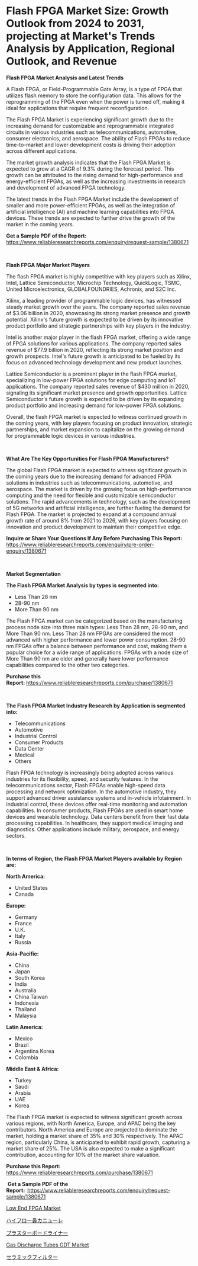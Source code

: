 <p><h1>Flash FPGA Market Size: Growth Outlook from 2024 to 2031, projecting at Market's Trends Analysis by Application, Regional Outlook, and Revenue</h1></p><p><strong>Flash FPGA Market Analysis and Latest Trends</strong></p>
<p><p>A Flash FPGA, or Field-Programmable Gate Array, is a type of FPGA that utilizes flash memory to store the configuration data. This allows for the reprogramming of the FPGA even when the power is turned off, making it ideal for applications that require frequent reconfiguration.</p><p>The Flash FPGA Market is experiencing significant growth due to the increasing demand for customizable and reprogrammable integrated circuits in various industries such as telecommunications, automotive, consumer electronics, and aerospace. The ability of Flash FPGAs to reduce time-to-market and lower development costs is driving their adoption across different applications.</p><p>The market growth analysis indicates that the Flash FPGA Market is expected to grow at a CAGR of 9.3% during the forecast period. This growth can be attributed to the rising demand for high-performance and energy-efficient FPGAs, as well as the increasing investments in research and development of advanced FPGA technology.</p><p>The latest trends in the Flash FPGA Market include the development of smaller and more power-efficient FPGAs, as well as the integration of artificial intelligence (AI) and machine learning capabilities into FPGA devices. These trends are expected to further drive the growth of the market in the coming years.</p></p>
<p><strong>Get a Sample PDF of the Report:&nbsp;</strong> <a href="https://www.reliableresearchreports.com/enquiry/request-sample/1380671">https://www.reliableresearchreports.com/enquiry/request-sample/1380671</a></p>
<p>&nbsp;</p>
<p><strong>Flash FPGA Major Market Players</strong></p>
<p><p>The flash FPGA market is highly competitive with key players such as Xilinx, Intel, Lattice Semiconductor, Microchip Technology, QuickLogic, TSMC, United Microelectronics, GLOBALFOUNDRIES, Achronix, and S2C Inc.</p><p>Xilinx, a leading provider of programmable logic devices, has witnessed steady market growth over the years. The company reported sales revenue of $3.06 billion in 2020, showcasing its strong market presence and growth potential. Xilinx's future growth is expected to be driven by its innovative product portfolio and strategic partnerships with key players in the industry.</p><p>Intel is another major player in the flash FPGA market, offering a wide range of FPGA solutions for various applications. The company reported sales revenue of $77.9 billion in 2020, reflecting its strong market position and growth prospects. Intel's future growth is anticipated to be fueled by its focus on advanced technology development and new product launches.</p><p>Lattice Semiconductor is a prominent player in the flash FPGA market, specializing in low-power FPGA solutions for edge computing and IoT applications. The company reported sales revenue of $430 million in 2020, signaling its significant market presence and growth opportunities. Lattice Semiconductor's future growth is expected to be driven by its expanding product portfolio and increasing demand for low-power FPGA solutions.</p><p>Overall, the flash FPGA market is expected to witness continued growth in the coming years, with key players focusing on product innovation, strategic partnerships, and market expansion to capitalize on the growing demand for programmable logic devices in various industries.</p></p>
<p>&nbsp;</p>
<p><strong>What Are The Key Opportunities For Flash FPGA Manufacturers?</strong></p>
<p><p>The global Flash FPGA market is expected to witness significant growth in the coming years due to the increasing demand for advanced FPGA solutions in industries such as telecommunications, automotive, and aerospace. The market is driven by the growing focus on high-performance computing and the need for flexible and customizable semiconductor solutions. The rapid advancements in technology, such as the development of 5G networks and artificial intelligence, are further fueling the demand for Flash FPGA. The market is projected to expand at a compound annual growth rate of around 8% from 2021 to 2026, with key players focusing on innovation and product development to maintain their competitive edge.</p></p>
<p><strong>Inquire or Share Your Questions If Any Before Purchasing This Report:</strong> <a href="https://www.reliableresearchreports.com/enquiry/pre-order-enquiry/1380671">https://www.reliableresearchreports.com/enquiry/pre-order-enquiry/1380671</a></p>
<p>&nbsp;</p>
<p><strong>Market Segmentation</strong></p>
<p><strong>The Flash FPGA Market Analysis by types is segmented into:</strong></p>
<p><ul><li>Less Than 28 nm</li><li>28-90 nm</li><li>More Than 90 nm</li></ul></p>
<p><p>The Flash FPGA market can be categorized based on the manufacturing process node size into three main types: Less Than 28 nm, 28-90 nm, and More Than 90 nm. Less Than 28 nm FPGAs are considered the most advanced with higher performance and lower power consumption. 28-90 nm FPGAs offer a balance between performance and cost, making them a popular choice for a wide range of applications. FPGAs with a node size of More Than 90 nm are older and generally have lower performance capabilities compared to the other two categories.</p></p>
<p><strong>Purchase this Report:&nbsp;</strong><a href="https://www.reliableresearchreports.com/purchase/1380671">https://www.reliableresearchreports.com/purchase/1380671</a></p>
<p>&nbsp;</p>
<p><strong>The Flash FPGA Market Industry Research by Application is segmented into:</strong></p>
<p><ul><li>Telecommunications</li><li>Automotive</li><li>Industrial Control</li><li>Consumer Products</li><li>Data Center</li><li>Medical</li><li>Others</li></ul></p>
<p><p>Flash FPGA technology is increasingly being adopted across various industries for its flexibility, speed, and security features. In the telecommunications sector, Flash FPGAs enable high-speed data processing and network optimization. In the automotive industry, they support advanced driver assistance systems and in-vehicle infotainment. In industrial control, these devices offer real-time monitoring and automation capabilities. In consumer products, Flash FPGAs are used in smart home devices and wearable technology. Data centers benefit from their fast data processing capabilities. In healthcare, they support medical imaging and diagnostics. Other applications include military, aerospace, and energy sectors.</p></p>
<p>&nbsp;</p>
<p><strong>In terms of Region, the Flash FPGA Market Players available by Region are:</strong></p>
<p>
    <p> <strong> North America: </strong>
        <ul>
            <li>United States</li>
            <li>Canada</li>
        </ul>
        </p> 
    <p> <strong> Europe: </strong>
        <ul>
            <li>Germany</li>
            <li>France</li>
            <li>U.K.</li>
            <li>Italy</li>
            <li>Russia</li>
        </ul>
        </p> 
    <p> <strong> Asia-Pacific: </strong>
        <ul>
            <li>China</li>
            <li>Japan</li>
            <li>South Korea</li>
            <li>India</li>
            <li>Australia</li>
            <li>China Taiwan</li>
            <li>Indonesia</li>
            <li>Thailand</li>
            <li>Malaysia</li>
        </ul>
        </p> 
    <p> <strong> Latin America: </strong>
        <ul>
            <li>Mexico</li>
            <li>Brazil</li>
            <li>Argentina Korea</li>
            <li>Colombia</li>
        </ul>
        </p> 
    <p> <strong> Middle East & Africa: </strong>
        <ul>
            <li>Turkey</li>
            <li>Saudi</li>
            <li>Arabia</li>
            <li>UAE</li>
            <li>Korea</li>
        </ul>
    </p>
    </p>
<p><p>The Flash FPGA market is expected to witness significant growth across various regions, with North America, Europe, and APAC being the key contributors. North America and Europe are projected to dominate the market, holding a market share of 35% and 30% respectively. The APAC region, particularly China, is anticipated to exhibit rapid growth, capturing a market share of 25%. The USA is also expected to make a significant contribution, accounting for 10% of the market share valuation.</p></p>
<p><strong>Purchase this Report: </strong><a href="https://www.reliableresearchreports.com/purchase/1380671">https://www.reliableresearchreports.com/purchase/1380671</a></p>
<p>&nbsp;<strong>Get a Sample PDF of the Report:&nbsp;&nbsp;</strong><a href="https://www.reliableresearchreports.com/enquiry/request-sample/1380671">https://www.reliableresearchreports.com/enquiry/request-sample/1380671</a></p>
<p><strong></strong></p>
<p><p><a href="https://github.com/nicholepatriciadoylenwnrjr0/Market-Research-Report-List-1/blob/main/low-end-fpga-market.md">Low End FPGA Market</a></p><p><a href="https://github.com/vhemk0794148/Market-Research-Report-List-1/blob/main/111899311042.md">ハイフロー鼻カニューレ</a></p><p><a href="https://medium.com/@lenorakris2023/%E3%83%97%E3%83%A9%E3%82%B9%E3%82%BF%E3%83%BC%E3%83%9C%E3%83%BC%E3%83%89%E3%83%A9%E3%82%A4%E3%83%8A%E3%83%BC%E5%B8%82%E5%A0%B4-%E7%A8%AE%E9%A1%9E-%E7%94%A8%E9%80%94-%E5%9C%B0%E7%90%86%E3%81%AB%E3%82%88%E3%82%8B%E5%8C%85%E6%8B%AC%E7%9A%84%E8%A9%95%E4%BE%A1-b5de288a9136">プラスターボードライナー</a></p><p><a href="https://github.com/gamblestampleyjenny50m5sl6/Market-Research-Report-List-2/blob/main/gas-discharge-tubes-gdt-market.md">Gas Discharge Tubes GDT Market</a></p><p><a href="https://github.com/pepo3k/Market-Research-Report-List-1/blob/main/698870511043.md">セラミックフィルター</a></p></p>